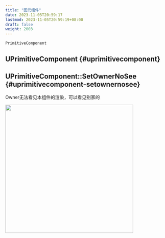 ```yaml
---
title: "图元组件"
date: 2023-11-05T20:59:17
lastmod: 2023-11-05T20:59:19+08:00
draft: false
weight: 2003
---
```


`PrimitiveComponent` <br/>


## UPrimitiveComponent {#uprimitivecomponent}


## UPrimitiveComponent::SetOwnerNoSee {#uprimitivecomponent-setownernosee}

Owner无法看见本组件的渲染，可以看见别家的 <br/>

<img src="/pic/组件/UPrimitiveComponent类型/SetOwnerNoSee.png" width="400" /> <br/> <br/>

